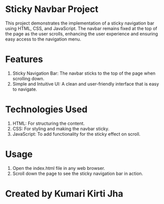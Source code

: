 # Sticky Navbar Project

This project demonstrates the implementation of a sticky navigation bar using HTML, CSS, and JavaScript. The navbar remains fixed at the top of the page as the user scrolls, enhancing the user experience and ensuring easy access to the navigation menu.

# Features
1. Sticky Navigation Bar: The navbar sticks to the top of the page when scrolling down.
2. Simple and Intuitive UI: A clean and user-friendly interface that is easy to navigate.

# Technologies Used

1. HTML: For structuring the content.
2. CSS: For styling and making the navbar sticky.
3. JavaScript: To add functionality for the sticky effect on scroll.

# Usage

1. Open the index.html file in any web browser.
2. Scroll down the page to see the sticky navigation bar in action.

# Created by Kumari Kirti Jha